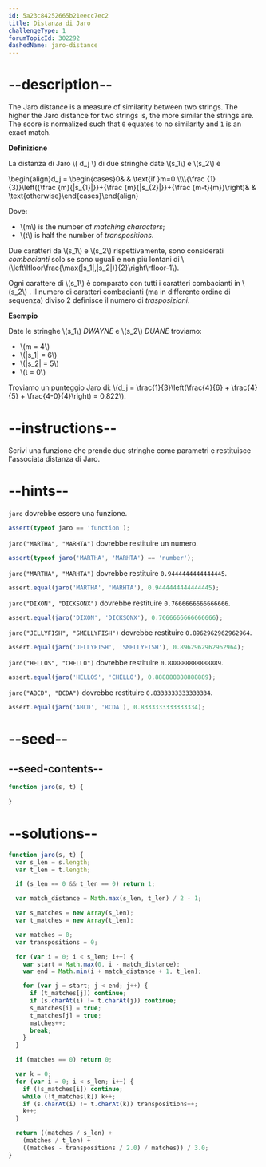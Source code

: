 ```yaml
---
id: 5a23c84252665b21eecc7ec2
title: Distanza di Jaro
challengeType: 1
forumTopicId: 302292
dashedName: jaro-distance
---
```


# --description--

The Jaro distance is a measure of similarity between two strings. The higher the Jaro distance for two strings is, the more similar the strings are. The score is normalized such that `0` equates to no similarity and `1` is an exact match.

**Definizione**

La distanza di Jaro \\( d_j \\) di due stringhe date \\(s_1\\) e \\(s_2\\) è

\\begin{align}d_j = \\begin{cases}0& & \\text{if }m=0 \\\\\\\\{\\frac {1}{3}}\\left({\\frac {m}{|s\_{1}|}}+{\\frac {m}{|s\_{2}|}}+{\\frac {m-t}{m}}\\right)& & \\text{otherwise}\\end{cases}\\end{align}

Dove:

<ul>
  <li>\(m\) is the number of <i>matching characters</i>;</li>
  <li> \(t\) is half the number of <i>transpositions</i>.</li>
</ul>

Due caratteri da \\(s_1\\) e \\(s_2\\) rispettivamente, sono considerati *combacianti* solo se sono uguali e non più lontani di \\(\\left\\lfloor\\frac{\\max(|s_1|,|s_2|)}{2}\\right\\rfloor-1\\).

Ogni carattere di \\(s_1\\) è comparato con tutti i caratteri combacianti in \\(s_2\\) . Il numero di caratteri combacianti (ma in differente ordine di sequenza) diviso 2 definisce il numero di *trasposizioni*.

**Esempio**

Date le stringhe \\(s_1\\) *DWAYNE* e \\(s_2\\) *DUANE* troviamo:

<ul>
  <li>\(m = 4\)</li>
  <li>\(|s_1| = 6\)</li>
  <li>\(|s_2| = 5\)</li>
  <li>\(t = 0\)</li>
</ul>

Troviamo un punteggio Jaro di: \\(d_j = \\frac{1}{3}\\left(\\frac{4}{6} + \\frac{4}{5} + \\frac{4-0}{4}\\right) = 0.822\\).

# --instructions--

Scrivi una funzione che prende due stringhe come parametri e restituisce l'associata distanza di Jaro.

# --hints--

`jaro` dovrebbe essere una funzione.

```js
assert(typeof jaro == 'function');
```

`jaro("MARTHA", "MARHTA")` dovrebbe restituire un numero.

```js
assert(typeof jaro('MARTHA', 'MARHTA') == 'number');
```

`jaro("MARTHA", "MARHTA")` dovrebbe restituire `0.9444444444444445`.

```js
assert.equal(jaro('MARTHA', 'MARHTA'), 0.9444444444444445);
```

`jaro("DIXON", "DICKSONX")` dovrebbe restituire `0.7666666666666666`.

```js
assert.equal(jaro('DIXON', 'DICKSONX'), 0.7666666666666666);
```

`jaro("JELLYFISH", "SMELLYFISH")` dovrebbe restituire `0.8962962962962964`.

```js
assert.equal(jaro('JELLYFISH', 'SMELLYFISH'), 0.8962962962962964);
```

`jaro("HELLOS", "CHELLO")` dovrebbe restituire `0.888888888888889`.

```js
assert.equal(jaro('HELLOS', 'CHELLO'), 0.888888888888889);
```

`jaro("ABCD", "BCDA")` dovrebbe restituire `0.8333333333333334`.

```js
assert.equal(jaro('ABCD', 'BCDA'), 0.8333333333333334);
```

# --seed--

## --seed-contents--

```js
function jaro(s, t) {

}
```

# --solutions--

```js
function jaro(s, t) {
  var s_len = s.length;
  var t_len = t.length;

  if (s_len == 0 && t_len == 0) return 1;

  var match_distance = Math.max(s_len, t_len) / 2 - 1;

  var s_matches = new Array(s_len);
  var t_matches = new Array(t_len);

  var matches = 0;
  var transpositions = 0;

  for (var i = 0; i < s_len; i++) {
    var start = Math.max(0, i - match_distance);
    var end = Math.min(i + match_distance + 1, t_len);

    for (var j = start; j < end; j++) {
      if (t_matches[j]) continue;
      if (s.charAt(i) != t.charAt(j)) continue;
      s_matches[i] = true;
      t_matches[j] = true;
      matches++;
      break;
    }
  }

  if (matches == 0) return 0;

  var k = 0;
  for (var i = 0; i < s_len; i++) {
    if (!s_matches[i]) continue;
    while (!t_matches[k]) k++;
    if (s.charAt(i) != t.charAt(k)) transpositions++;
    k++;
  }

  return ((matches / s_len) +
    (matches / t_len) +
    ((matches - transpositions / 2.0) / matches)) / 3.0;
}
```
